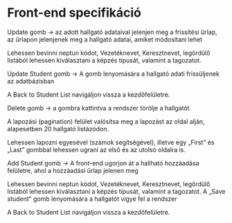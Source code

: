 # Front-end specifikáció

Update gomb -> az adott hallgató adataival jelenjen meg a frissítési űrlap, az űrlapon jelenjenek meg a hallgató adatai, amiket módosítani lehet

Lehessen bevinni neptun kódot, Vezetéknevet, Keresztnevet, legördülő listából lehessen kiválasztani a képzés típusát, valamint a tagozatot.

Update Student gomb -> A gomb lenyomására a hallgató adati frissüljenek az adatbázisban

A Back to Student List navigáljon vissza a kezdőfelületre.

Delete gomb -> a gombra kattintva a rendszer törölje a hallgatót

A lapozási (pagination) felület valósítsa meg a lapozást az oldal alján, alapesetben 20 hallgató listázódon.

Lehessen lapozni egyesével (számok segítségével), illetve egy „First” és „Last” gombbal lehessen ugrani az első és az utolsó oldalra is.

Add Student gomb -> A front-end ugorjon át a hallható hozzáadása felületre, ahol a hozzáadási űrlap jelenen meg

Lehessen bevinni neptun kódot, Vezetéknevet, Keresztnevet, legördülő listából lehessen kiválasztani a képzés típusát, valamint a tagozatot. A „Save student” gomb lenyomására a hallgatót vigye fel a rendszer

A Back to Student List navigáljon vissza a kezdőfelületre.